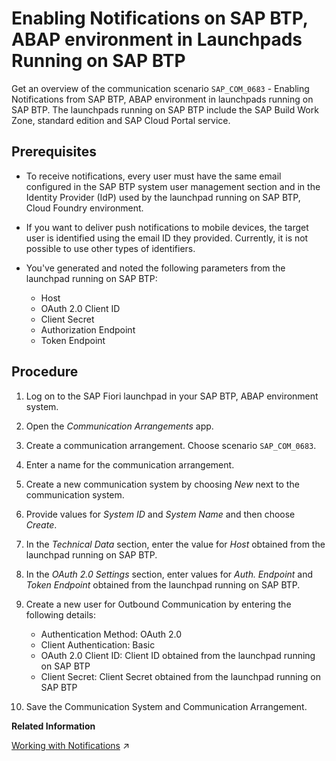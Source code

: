 <!-- loioba62b2a7a124454e8f4813137ac91639 -->

# Enabling Notifications on SAP BTP, ABAP environment in Launchpads Running on SAP BTP

Get an overview of the communication scenario `SAP_COM_0683` - Enabling Notifications from SAP BTP, ABAP environment in launchpads running on SAP BTP. The launchpads running on SAP BTP include the SAP Build Work Zone, standard edition and SAP Cloud Portal service.



<a name="loioba62b2a7a124454e8f4813137ac91639__prereq_ccr_dm1_xpb"/>

## Prerequisites

-   To receive notifications, every user must have the same email configured in the SAP BTP system user management section and in the Identity Provider \(IdP\) used by the launchpad running on SAP BTP, Cloud Foundry environment.

-   If you want to deliver push notifications to mobile devices, the target user is identified using the email ID they provided. Currently, it is not possible to use other types of identifiers.
-   You've generated and noted the following parameters from the launchpad running on SAP BTP:

    -   Host
    -   OAuth 2.0 Client ID
    -   Client Secret
    -   Authorization Endpoint
    -   Token Endpoint




<a name="loioba62b2a7a124454e8f4813137ac91639__steps_mch_pzl_g5b"/>

## Procedure

1.  Log on to the SAP Fiori launchpad in your SAP BTP, ABAP environment system.

2.  Open the *Communication Arrangements* app.

3.  Create a communication arrangement. Choose scenario `SAP_COM_0683`.

4.  Enter a name for the communication arrangement.

5.  Create a new communication system by choosing *New* next to the communication system.

6.  Provide values for *System ID* and *System Name* and then choose *Create*.

7.  In the *Technical Data* section, enter the value for *Host* obtained from the launchpad running on SAP BTP.

8.  In the *OAuth 2.0 Settings* section, enter values for *Auth. Endpoint* and *Token Endpoint* obtained from the launchpad running on SAP BTP.

9.  Create a new user for Outbound Communication by entering the following details:

    -   Authentication Method: OAuth 2.0
    -   Client Authentication: Basic
    -   OAuth 2.0 Client ID: Client ID obtained from the launchpad running on SAP BTP
    -   Client Secret: Client Secret obtained from the launchpad running on SAP BTP

10. Save the Communication System and Communication Arrangement.


**Related Information**  


[Working with Notifications](https://help.sap.com/viewer/fd8f9fda63fa4c7a92bb1d4b4ac5582c/Cloud/en-US/8a56c34ef855453b9768e0bb9ffac739.html "SAP Fiori launchpad provides a Notifications window that lets you know about important tasks and requests requiring your timely action or knowledge. They allow you to view immediate updates on the latest and most important events that are related to your business role.") :arrow_upper_right:

 <?sap-ot O2O class="- topic/link " href="9a800adaceb244e2a588925ee2485875.xml" text="" desc="" xtrc="link:2" xtrf="file:/home/builder/src/dita-all/jjq1673438782153/loio2080d0faf9d84ce6aa14caa4caa32935_en-US/src/content/localization/en-us/ba62b2a7a124454e8f4813137ac91639.xml" output-class="" current-file="file:/home/builder/tp.net.sf.dita-ot/2.3/plugins/com.elovirta.dita.markdown_1.3.0/xsl/dita2markdownImpl.xsl" ?> 

 <?sap-ot O2O class="- topic/link " href="76a8bf11d204458593658067fbcb6441.xml" text="" desc="" xtrc="link:3" xtrf="file:/home/builder/src/dita-all/jjq1673438782153/loio2080d0faf9d84ce6aa14caa4caa32935_en-US/src/content/localization/en-us/ba62b2a7a124454e8f4813137ac91639.xml" output-class="" current-file="file:/home/builder/tp.net.sf.dita-ot/2.3/plugins/com.elovirta.dita.markdown_1.3.0/xsl/dita2markdownImpl.xsl" ?> 

